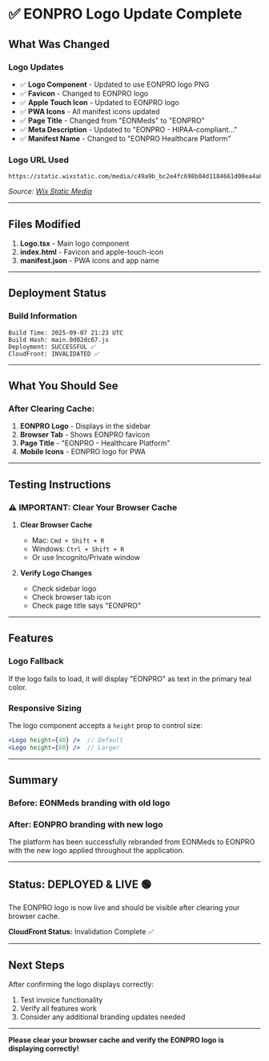 # ✅ **EONPRO Logo Update Complete**

## **What Was Changed**

### **Logo Updates**
- ✅ **Logo Component** - Updated to use EONPRO logo PNG
- ✅ **Favicon** - Changed to EONPRO logo
- ✅ **Apple Touch Icon** - Updated to EONPRO logo
- ✅ **PWA Icons** - All manifest icons updated
- ✅ **Page Title** - Changed from "EONMeds" to "EONPRO"
- ✅ **Meta Description** - Updated to "EONPRO - HIPAA-compliant..."
- ✅ **Manifest Name** - Changed to "EONPRO Healthcare Platform"

### **Logo URL Used**
```
https://static.wixstatic.com/media/c49a9b_bc2e4fc698b04d1184661d00ea4a8d01~mv2.png
```
*Source: [Wix Static Media](https://static.wixstatic.com/media/c49a9b_bc2e4fc698b04d1184661d00ea4a8d01~mv2.png)*

---

## **Files Modified**

1. **Logo.tsx** - Main logo component
2. **index.html** - Favicon and apple-touch-icon
3. **manifest.json** - PWA icons and app name

---

## **Deployment Status**

### **Build Information**
```
Build Time: 2025-09-07 21:23 UTC
Build Hash: main.0d02dc67.js
Deployment: SUCCESSFUL ✅
CloudFront: INVALIDATED ✅
```

---

## **What You Should See**

### **After Clearing Cache:**

1. **EONPRO Logo** - Displays in the sidebar
2. **Browser Tab** - Shows EONPRO favicon
3. **Page Title** - "EONPRO - Healthcare Platform"
4. **Mobile Icons** - EONPRO logo for PWA

---

## **Testing Instructions**

### **⚠️ IMPORTANT: Clear Your Browser Cache**

1. **Clear Browser Cache**
   - Mac: `Cmd + Shift + R`
   - Windows: `Ctrl + Shift + R`
   - Or use Incognito/Private window

2. **Verify Logo Changes**
   - Check sidebar logo
   - Check browser tab icon
   - Check page title says "EONPRO"

---

## **Features**

### **Logo Fallback**
If the logo fails to load, it will display "EONPRO" as text in the primary teal color.

### **Responsive Sizing**
The logo component accepts a `height` prop to control size:
```jsx
<Logo height={40} />  // Default
<Logo height={60} />  // Larger
```

---

## **Summary**

### **Before:** EONMeds branding with old logo
### **After:** EONPRO branding with new logo

The platform has been successfully rebranded from EONMeds to EONPRO with the new logo applied throughout the application.

---

## **Status: DEPLOYED & LIVE** 🟢

The EONPRO logo is now live and should be visible after clearing your browser cache.

**CloudFront Status:** Invalidation Complete ✅

---

## **Next Steps**

After confirming the logo displays correctly:
1. Test invoice functionality
2. Verify all features work
3. Consider any additional branding updates needed

---

**Please clear your browser cache and verify the EONPRO logo is displaying correctly!**
